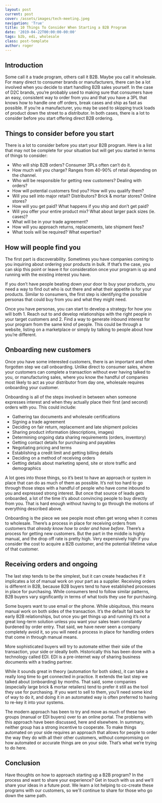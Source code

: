 ```yaml
---
layout: post
current: post
cover: /assets/images/tech-meeting.jpeg
navigation: 'True'
title: 10 Things To Consider When Starting a B2B Program
date: '2019-04-22T00:00:00-00:00'
tags: b2b, edi, wholesale
class: post-template
author: roger
---
```

## Introduction

Some call it a trade program, others call it B2B. Maybe you call it wholesale. For many direct to consumer brands or manufacturers, there can be a lot involved when you decide to start handling B2B sales yourself. In the case of D2C brands, you’re probably used to making sure that consumers have an easy, consistent way to order from you and that you have a 3PL that knows how to handle one off orders, break cases and ship as fast as possible. If you’re a manufacturer, you may be used to skipping truck loads of product down the street to a distributor. In both cases, there is a lot to consider before you start offering direct B2B ordering.

## Things to consider before you start

There is a lot to consider before you start your B2B program. Here is a list that may not be complete for your situation but will get you started in terms of things to consider:

* Who will ship B2B orders? Consumer 3PLs often can’t do it.
* How much will you charge? Ranges from 40-90% of retail depending on the channel.
* Who will be responsible for getting new customers? Dealing with orders?
* How will potential customers find you? How will you qualify them?
* Will you sell into major retail? Distributors? Brick & mortar stores? Online stores?
* How will you get paid? What happens if you ship and don’t get paid?
* Will you offer your entire product mix? What about larger pack sizes (ie. cases)?
* What will be in your trade agreement?
* How will you approach returns, replacements, late shipment fees?
* What tools will be required? What expertise?

## How will people find you

The first part is discoverability. Sometimes you have companies coming to you inquiring about ordering your products in bulk. If that’s the case, you can skip this point or leave it for consideration once your program is up and running with the existing interest you have.

If you don’t have people beating down your door to buy your products, you need a way to find out who is out there and what their appetite is for your products. Similar to consumers, the first step is identifying the possible personas that could buy from you and what they might need.

Once you have personas, you can start to develop a strategy for how you will both 1. Reach out to and develop relationships with the right people in your target customers and 2. Find a way to generate inbound interest for your program from the same kind of people. This could be through a website, listing on a marketplace or simply by talking to people about how you’re different.

## Onboarding new customers

Once you have some interested customers, there is an important and often forgotten step we call onboarding. Unlike direct to consumer sales, where your customers can complete a transaction without ever having talked to you, or manufacturing sales, where you know the handful of companies most likely to act as your distributor from day one, wholesale requires onboarding your customer. 

Onboarding is all of the steps involved in between when someone expresses interest and when they actually place their first (and second) orders with you. This could include:

* Gathering tax documents and wholesale certifications
* Signing a trade agreement
* Deciding on fair return, replacement and late shipment policies
* Sharing product information (descriptions, images)
* Determining ongoing data sharing requirements (orders, inventory)
* Getting contact details for purchasing and payables
* Negotiating pricing and terms
* Establishing a credit limit and getting billing details
* Deciding on a method of receiving orders
* Getting details about marketing spend, site or store traffic and demographics

A lot goes into those things, so it’s best to have an approach or system in place that can do as much of them as possible. It’s not too hard to go through those steps with a handful of people who have come inbound to you and expressed strong interest. But once that source of leads gets onboarded, a lot of the time it’s about convincing people to buy directly from you. That is hard enough without having to go through the motions of everything described above.

Onboarding is the piece we see people most often get wrong when it comes to wholesale. There’s a process in place for receiving orders from customers that *already know how to order and have before*. There’s a process for getting new customers. But the part in the middle is highly manual, and the drop off rate is pretty high. Very expensively high if you consider the cost to acquire a B2B customer, and the potential lifetime value of that customer. 

## Receiving orders and ongoing

The last step tends to be the simplest, but it can create headaches if it implicates a lot of manual work on your part as a supplier. Receiving orders is different in B2B, because B2B buyers tend to have established processes in place for purchasing. While consumers tend to follow similar patterns, B2B buyers vary significantly in terms of what tools they use for purchasing.

Some buyers want to use email or the phone. While ubiquitous, this means manual work on both sides of the transaction. It’s the default fall back for early B2B relationships, but once you get things up and running it’s not a great long-term solution unless you want your sales team constantly burdened by order entry. That said, we have never seen a company completely avoid it, so you will need a process in place for handling orders that come in through manual means.

More sophisticated buyers will try to automate either their side of the transaction, your side or ideally both. Historically this has been done with a technology called EDI. EDI is a pre-internet way of sharing business documents with a trading partner. 

While it sounds great in theory (automation for both sides), it can take a really long time to get connected in practice. It extends the last step we talked about (onboarding) by months. That said, some companies (especially large brick & mortar retailers) tend to prefer it still as the tool they use for purchasing. If you want to sell to them, you’ll need some kind of way to do it, and doing it in an automated way is often preferred to having to re-key it into your systems.

The modern approach has been to try and move as much of these two groups (manual or EDI buyers) over to an online portal. The problems with this approach have been discussed, here and elsewhere. In summary, neither group has a strong incentive to cooperate. To make things automated on your side requires an approach that allows for people to order the way they do with all their other customers, without compromising on how automated or accurate things are on your side. That’s what we’re trying to do here.

## Conclusion

Have thoughts on how to approach starting up a B2B program? In the process and want to share your experience? Get in touch with us and we’ll share your ideas in a future post. We learn a lot helping to co-create these programs with our customers, so we'll continue to share for those who go down the same path.
